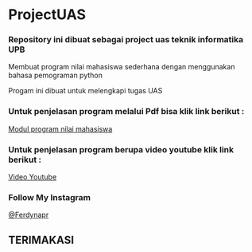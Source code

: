 # ProjectUAS

### Repository ini dibuat sebagai project uas teknik informatika UPB

  Membuat program nilai mahasiswa sederhana dengan menggunakan bahasa pemograman python
  
  
  Progam ini dibuat untuk melengkapi tugas UAS
  
  
 ### Untuk penjelasan program melalui Pdf bisa klik link berikut : 
 
 [Modul program nilai mahasiswa](https://drive.google.com/file/d/1OC5LC29rJk9WLIN6VNRbFo83nVXfE4OJ/view?usp=drivesdk)
 
 ###  Untuk penjelasan program berupa video youtube klik link berikut : 
 
 [Video Youtube](https://youtu.be/GpJdLFPD6PQ)
 
 ### Follow My Instagram
 
 [@Ferdynapr](https://instagram.com/ferdynapr?igshid=YmMyMTA2M2Y=)
 
 ## TERIMAKASI
